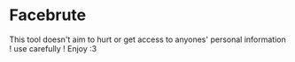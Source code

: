 # Facebrute
This tool doesn't aim to hurt or get access to anyones' personal information !
use carefully !
Enjoy :3
